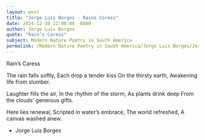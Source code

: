 ```yaml
---
layout: post
title: "Jorge Luis Borges - Rains Caress"
date: 2024-12-30 12:00:00 -0000
author: Jorge Luis Borges
quote: "Rain’s Caress"
subject: Modern Nature Poetry in South America
permalink: /Modern Nature Poetry in South America/Jorge Luis Borges/Jorge Luis Borges - Rains Caress
---
```


Rain’s Caress

The rain falls softly,
Each drop a tender kiss
On the thirsty earth,
Awakening life from slumber.

Laughter fills the air,
In the rhythm of the storm,
As plants drink deep
From the clouds’ generous gifts.

Here lies renewal,
Scripted in water’s embrace,
The world refreshed,
A canvas washed anew.


- Jorge Luis Borges
